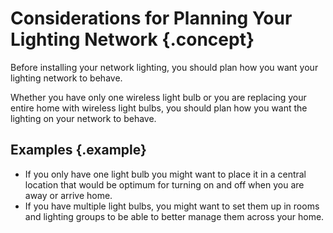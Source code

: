 # Considerations for Planning Your Lighting Network {.concept}

Before installing your network lighting, you should plan how you want your lighting network to behave.

Whether you have only one wireless light bulb or you are replacing your entire home with wireless light bulbs, you should plan how you want the lighting on your network to behave.

## Examples {.example}

-   If you only have one light bulb you might want to place it in a central location that would be optimum for turning on and off when you are away or arrive home.
-   If you have multiple light bulbs, you might want to set them up in rooms and lighting groups to be able to better manage them across your home.

